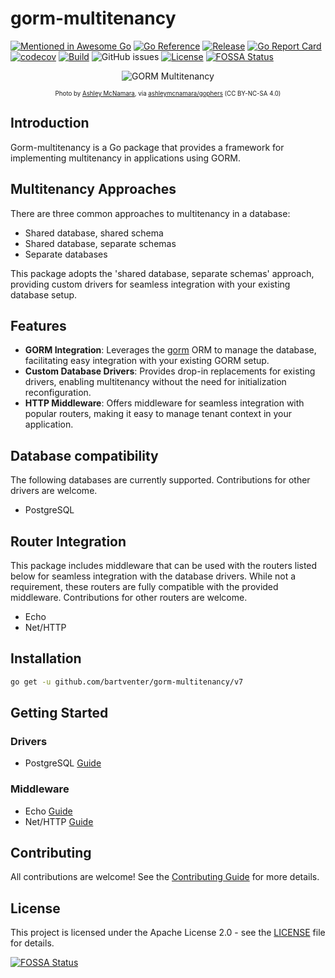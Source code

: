 # gorm-multitenancy

[![Mentioned in Awesome Go](https://awesome.re/mentioned-badge.svg)](https://github.com/avelino/awesome-go)
[![Go Reference](https://pkg.go.dev/badge/github.com/bartventer/gorm-multitenancy.svg)](https://pkg.go.dev/github.com/bartventer/gorm-multitenancy/v7)
[![Release](https://img.shields.io/github/release/bartventer/gorm-multitenancy.svg)](https://github.com/bartventer/gorm-multitenancy/releases/latest)
[![Go Report Card](https://goreportcard.com/badge/github.com/bartventer/gorm-multitenancy/v7)](https://goreportcard.com/report/github.com/bartventer/gorm-multitenancy/v7)
[![codecov](https://codecov.io/gh/bartventer/gorm-multitenancy/graph/badge.svg?token=6i0Pr1GFek)](https://codecov.io/gh/bartventer/gorm-multitenancy)
[![Build](https://github.com/bartventer/gorm-multitenancy/actions/workflows/default.yml/badge.svg)](https://github.com/bartventer/gorm-multitenancy/actions/workflows/default.yml)
![GitHub issues](https://img.shields.io/github/issues/bartventer/gorm-multitenancy)
[![License](https://img.shields.io/github/license/bartventer/gorm-multitenancy.svg)](LICENSE)
[![FOSSA Status](https://app.fossa.com/api/projects/git%2Bgithub.com%2Fbartventer%2Fgorm-multitenancy.svg?type=shield&issueType=license)](https://app.fossa.com/projects/git%2Bgithub.com%2Fbartventer%2Fgorm-multitenancy?ref=badge_shield&issueType=license)

<p align="center">
  <img src="https://i.imgur.com/bOZB8St.png" title="GORM Multitenancy" alt="GORM Multitenancy">
</p>
<p align="center">
  <sub><small>Photo by <a href="https://github.com/ashleymcnamara">Ashley McNamara</a>, via <a href="https://github.com/ashleymcnamara/gophers">ashleymcnamara/gophers</a> (CC BY-NC-SA 4.0)</small></sub>
</p>

## Introduction

Gorm-multitenancy is a Go package that provides a framework for implementing multitenancy in applications using GORM.

## Multitenancy Approaches

There are three common approaches to multitenancy in a database:

- Shared database, shared schema
- Shared database, separate schemas
- Separate databases

This package adopts the 'shared database, separate schemas' approach, providing custom drivers for seamless integration with your existing database setup.

## Features

- **GORM Integration**: Leverages the [gorm](https://gorm.io/) ORM to manage the database, facilitating easy integration with your existing GORM setup.
- **Custom Database Drivers**: Provides drop-in replacements for existing drivers, enabling multitenancy without the need for initialization reconfiguration.
- **HTTP Middleware**: Offers middleware for seamless integration with popular routers, making it easy to manage tenant context in your application.

## Database compatibility

The following databases are currently supported. Contributions for other drivers are welcome.

- PostgreSQL

## Router Integration

This package includes middleware that can be used with the routers listed below for seamless integration with the database drivers. While not a requirement, these routers are fully compatible with the provided middleware. Contributions for other routers are welcome.

- Echo
- Net/HTTP

## Installation

```bash
go get -u github.com/bartventer/gorm-multitenancy/v7
```

## Getting Started

### Drivers

- PostgreSQL [Guide](./drivers/postgres/README.md)

### Middleware

- Echo [Guide](./middleware/echo/README.md)
- Net/HTTP [Guide](./middleware/nethttp/README.md)

## Contributing

All contributions are welcome! See the [Contributing Guide](CONTRIBUTING.md) for more details.

## License

This project is licensed under the Apache License 2.0 - see the [LICENSE](LICENSE) file for details.

[![FOSSA Status](https://app.fossa.com/api/projects/git%2Bgithub.com%2Fbartventer%2Fgorm-multitenancy.svg?type=large&issueType=license)](https://app.fossa.com/projects/git%2Bgithub.com%2Fbartventer%2Fgorm-multitenancy?ref=badge_large&issueType=license)
